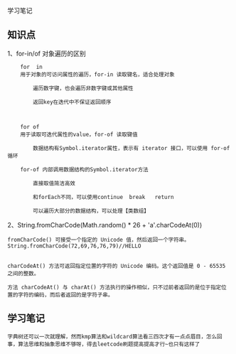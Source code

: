 学习笔记

## 知识点

1、for-in/of 对象遍历的区别

        for  in
        用于对象的可访问属性的遍历，for-in 读取键名，适合处理对象

            遍历数字键，也会遍历非数字键或其他属性

            返回key在迭代中不保证返回顺序

        

        for of
        用于读取可迭代属性的value，for-of 读取键值

            数据结构有Symbol.iterator属性，表示有 iterator 接口，可以使用 for-of 循环

        for-of 内部调用数据结构的Symbol.iterator方法

            直接取值简洁高效

            和forEach不同，可以使用continue  break   return

            可以遍历大部分的数据结构，可以处理【类数组】

2、String.fromCharCode(Math.random() * 26 + 'a'.charCodeAt(0))

    fromCharCode() 可接受一个指定的 Unicode 值，然后返回一个字符串。
    String.fromCharCode(72,69,76,76,79)//HELLO


    charCodeAt() 方法可返回指定位置的字符的 Unicode 编码。这个返回值是 0 - 65535 之间的整数。

    方法 charCodeAt() 与 charAt() 方法执行的操作相似，只不过前者返回的是位于指定位置的字符的编码，而后者返回的是字符子串。

## 学习笔记

    字典树还可以一次就理解，然而kmp算法和wildcard算法看三四次才有一点点眉目，怎么回事，算法思维和抽象思维不够呀，得去leetcode刷题提高提高才行~也只有这样了
